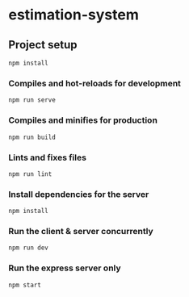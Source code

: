 # estimation-system

## Project setup
```
npm install
```

### Compiles and hot-reloads for development
```
npm run serve
```

### Compiles and minifies for production
```
npm run build
```

### Lints and fixes files
```
npm run lint
```

### Install dependencies for the server
```
npm install
```

### Run the client & server concurrently
```
npm run dev
```

### Run the express server only
```
npm start
```




